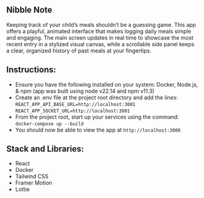 ## Nibble Note
Keeping track of your child’s meals shouldn’t be a guessing game. This app offers a playful, animated interface that makes logging daily meals simple and engaging. The main screen updates in real time to showcase the most recent entry in a stylized visual canvas, while a scrollable side panel keeps a clear, organized history of past meals at your fingertips.

## Instructions:
- Ensure you have the following installed on your system: Docker, Node.js, & npm (app was built using node v22.14 and npm v11.3)
- Create an .env file at the project root directory and add the lines:
`REACT_APP_API_BASE_URL=http://localhost:3001`
`REACT_APP_SOCKET_URL=http://localhost:3001`
- From the project root, start up your services using the command: `docker-compose up --build`
- You should now be able to view the app at `http://localhost:3000`

## Stack and Libraries:
- React
- Docker
- Tailwind CSS
- Framer Motion
- Lottie

